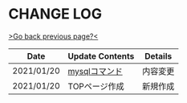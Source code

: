# CHANGE LOG

[>Go back previous page?<](index.md)

|Date|Update Contents|Details|
|---|---|---|
|2021/01/20| [mysqlコマンド](../mysql/com_adm)|内容変更| 
|2021/01/20| TOPページ作成|新規作成|
